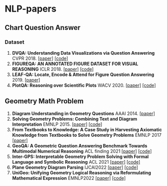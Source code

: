 # NLP-papers

## Chart Question Answer
### Dataset
1. **DVQA: Understanding Data Visualizations via Question Answering** CVPR 2018. [[paper]](https://arxiv.org/pdf/1801.08163.pdf) [[code]](https://github.com/kushalkafle/DVQA_dataset)
2. **FIGUREQA: AN ANNOTATED FIGURE DATASET FOR VISUAL REASONING** ICLR 2018. [[paper]](https://arxiv.org/pdf/1710.07300.pdf) [[code]](https://github.com/Maluuba/FigureQA)
3. **LEAF-QA: Locate, Encode & Attend for Figure Question Answering**  2019. [[paper]](https://arxiv.org/pdf/1907.12861.pdf) 
4. **PlotQA: Reasoning over Scientific Plots** WACV 2020. [[paper]](https://arxiv.org/pdf/1909.00997.pdf) [[code]](https://github.com/vis-nlp/ChartQA)

## Geometry Math Problem
1. **Diagram Understanding in Geometry Questions** AAAI 2014. [[paper]](https://seominjoon.github.io/assets/papers/1407.diagram.pdf) 
2. **Solving Geometry Problems: Combining Text and Diagram Interpretation** EMNLP 2015. [[paper]](https://geometry.allenai.org/assets/emnlp2015.pdf) [[code]](https://github.com/seominjoon/geosolver)
3. **From Textbooks to Knowledge: A Case Study in Harvesting Axiomatic Knowledge from Textbooks to Solve Geometry Problems** EMNLP 2017 [[paper]](https://aclanthology.org/D17-1081.pdf) 
4. **GeoQA: A Geometric Question Answering Benchmark Towards Multimodal Numerical Reasoning** ACL finding 2021 [[paper]](https://arxiv.org/abs/2105.14517.pdf) [[code]](https://github.com/chen-judge/GeoQA)
5. **Inter-GPS: Interpretable Geometry Problem Solving with Formal Language and Symbolic Reasoning** ACL 2021 [[paper]](https://arxiv.org/pdf/2105.04165.pdf) [[code]](https://lupantech.github.io/inter-gps)
6. **Plane Geometry Diagram Parsing** IJCAI2022 [[paper]](https://arxiv.org/pdf/2205.09363.pdf) [[code]](https://github.com/mingliangzhang2018/PGDP)
7. **UniGeo: Unifying Geometry Logical Reasoning via Reformulating Mathematical Expression** EMNLP2022 [[paper]](https://lupantech.github.io/papers/emnlp22_unigeo.pdf) [[code]](https://github.com/chen-judge/UniGeo)
   
